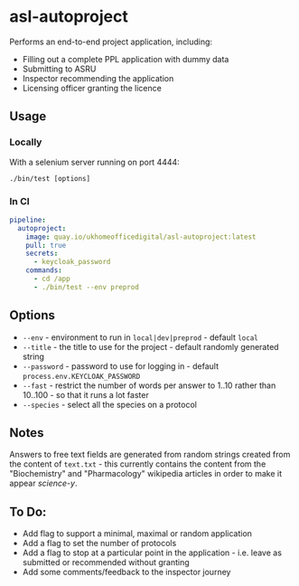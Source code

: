 # asl-autoproject

Performs an end-to-end project application, including:

* Filling out a complete PPL application with dummy data
* Submitting to ASRU
* Inspector recommending the application
* Licensing officer granting the licence

## Usage

### Locally

With a selenium server running on port 4444:

```
./bin/test [options]
```

### In CI

```yaml
pipeline:
  autoproject:
    image: quay.io/ukhomeofficedigital/asl-autoproject:latest
    pull: true
    secrets:
      - keycloak_password
    commands:
      - cd /app
      - ./bin/test --env preprod
```

## Options

* `--env` - environment to run in `local|dev|preprod` - default `local`
* `--title` - the title to use for the project - default randomly generated string
* `--password` - password to use for logging in - default `process.env.KEYCLOAK_PASSWORD`
* `--fast` - restrict the number of words per answer to 1..10 rather than 10..100 - so that it runs a lot faster
* `--species` - select all the species on a protocol

## Notes

Answers to free text fields are generated from random strings created from the content of `text.txt` - this currently contains the content from the "Biochemistry" and "Pharmacology" wikipedia articles in order to make it appear _science-y_.

## To Do:

* Add flag to support a minimal, maximal or random application
* Add a flag to set the number of protocols
* Add a flag to stop at a particular point in the application - i.e. leave as submitted or recommended without granting
* Add some comments/feedback to the inspector journey
